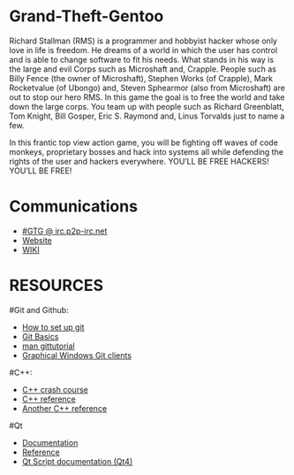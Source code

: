 Grand-Theft-Gentoo
==================
Richard Stallman (RMS) is a programmer and hobbyist hacker whose only love in life is freedom. He dreams of a world in which the user has control and is able to change software to fit his needs. What stands in his way is the large and evil Corps such as Microshaft and, Crapple. People such as Billy Fence (the owner of Microshaft), Stephen Works (of Crapple), Mark Rocketvalue (of Ubongo) and, Steven Sphearmor (also from Microshaft) are out to stop our hero RMS. In this game the goal is to free the world and take down the large corps. You team up with people such as Richard Greenblatt, Tom Knight, Bill Gosper, Eric S. Raymond and, Linus Torvalds just to name a few.

In this frantic top view action game, you will be fighting off waves of code monkeys, proprietary bosses and hack into systems all while defending the rights of the user and hackers everywhere. YOU’LL BE FREE HACKERS! YOU’LL BE FREE!

Communications
==============
* [#GTG @ irc.p2p-irc.net](http:///mibbit.com/#GTG@irc.p2p-irc.net)
* [Website](http://grandtheftgentoo.github.com/Grand-Theft-Gentoo/)
* [WIKI](https://github.com/GrandTheftGentoo/Grand-Theft-Gentoo/wiki)

RESOURCES
=========
#Git and Github:
* [How to set up git](https://help.github.com/articles/set-up-git#platform-all)
* [Git Basics](http://git-scm.com/book/en/Getting-Started-Git-Basics)
* [man gittutorial](https://www.kernel.org/pub/software/scm/git/docs/gittutorial.html)
* [Graphical Windows Git clients](http://www.makeuseof.com/tag/5-windows-git-clients-git-job/)

#C++:
* [C++ crash course](http://www.stanford.edu/class/cs193d/handouts/04-A-Crash-Course.pdf)
* [C++ reference](http://www.cplusplus.com/)
* [Another C++ reference](http://www.cppreference.com/)

#Qt
* [Documentation](http://qt-project.org/doc/qt-5.0/qtdoc/index.html)
* [Reference](http://qt-project.org/doc/qt-5.0/qtdoc/reference-overview.html)
* [Qt Script documentation (Qt4)](http://harmattan-dev.nokia.com/docs/library/html/qt4/scripting.html)
